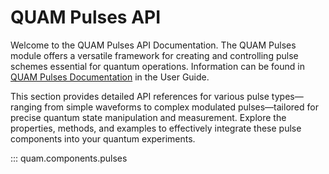 # QUAM Pulses API

Welcome to the QUAM Pulses API Documentation.
The QUAM Pulses module offers a versatile framework for creating and controlling pulse schemes essential for quantum operations. 
Information can be found in [QUAM Pulses Documentation](/components/pulses) in the User Guide.

This section provides detailed API references for various pulse types—ranging from simple waveforms to complex modulated pulses—tailored for precise quantum state manipulation and measurement. Explore the properties, methods, and examples to effectively integrate these pulse components into your quantum experiments.

::: quam.components.pulses